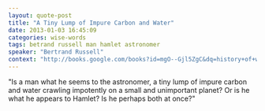 ```yaml
---
layout: quote-post
title: "A Tiny Lump of Impure Carbon and Water"
date: 2013-01-03 16:45:09
categories: wise-words
tags: betrand russell man hamlet astronomer
speaker: "Bertrand Russell"
context: "http://books.google.com/books?id=mgO--Gjl5ZgC&dq=history+of+western+philosophy+bertran+russell&source=gbs_navlinks_s"
---
```


"Is a man what he seems to the astronomer, a tiny lump of impure carbon and water crawling impotently on a small and unimportant planet? Or is he what he appears to Hamlet? Is he perhaps both at once?"
